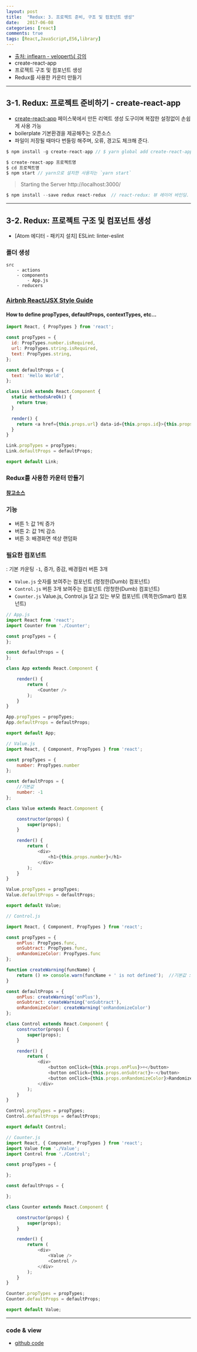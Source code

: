 ```yaml
---
layout: post
title:  "Redux: 3. 프로젝트 준비, 구조 및 컴포넌트 생성"
date:   2017-06-08
categories: [react]
comments: true
tags: [React,JavaScript,ES6,library]
---
```


- [출처: inflearn - velopert님 강의](https://www.inflearn.com/course/react-%EA%B0%95%EC%A2%8C-velopert/)
- create-react-app
- 프로젝트 구조 및 컴포넌트 생성
- Redux를 사용한 카운터 만들기

<!--more-->

---

## 3-1. Redux: 프로젝트 준비하기 - create-react-app
- [create-react-app](https://facebook.github.io/react/blog/2016/07/22/create-apps-with-no-configuration.html) 페이스북에서 만든 리액트 생성 도구이며 복잡한 설정없이 손쉽게 사용 가능
- boilerplate 기본환경을 제공해주는 오픈소스
- 파일이 저장될 때마다 번들링 해주며, 오류, 경고도 체크해 준다.

```js
$ npm install -g create-react-app // $ yarn global add create-react-app
```

```js
$ create-react-app 프로젝트명
$ cd 프로젝트명
$ npm start // yarn으로 설치한 사용자는 `yarn start`
```

> Starting the Server http://localhost:3000/

```js
$ npm install --save redux react-redux  // react-redux: 뷰 레이어 바인딩. Redux를 더 편하게 사용 할 수 있음
```

---

## 3-2. Redux: 프로젝트 구조 및 컴포넌트 생성
- [Atom 에디터 - 패키지 설치] ESLint: linter-eslint

### 폴더 생성
```
src
    - actions
    - components
        - App.js
    - reducers
```

### [Airbnb React/JSX Style Guide](https://github.com/airbnb/javascript/tree/master/react)
#### How to define propTypes, defaultProps, contextTypes, etc...

```js
import React, { PropTypes } from 'react';

const propTypes = {
  id: PropTypes.number.isRequired,
  url: PropTypes.string.isRequired,
  text: PropTypes.string,
};

const defaultProps = {
  text: 'Hello World',
};

class Link extends React.Component {
  static methodsAreOk() {
    return true;
  }

  render() {
    return <a href={this.props.url} data-id={this.props.id}>{this.props.text}</a>
  }
}

Link.propTypes = propTypes;
Link.defaultProps = defaultProps;

export default Link;
```

### Redux를 사용한 카운터 만들기
#### [참고소스](https://gist.github.com/velopert/fef6edd2d0b1a89f594a5510c5448d43)
### 기능
- 버튼 1: 값 1씩 증가
- 버튼 2: 값 1씩 감소
- 버튼 3: 배경화면 색상 랜덤화

### 필요한 컴포넌트
: 기본 카운팅 `-1`, 증가, 증감, 배경컬러 버튼 3개 <br>
- `Value.js`   숫자를 보여주는 컴포넌트 (멍청한(Dumb) 컴포넌트)
- `Control.js` 버튼 3개 보여주는 컴포넌트 (멍청한(Dumb) 컴포넌트)
- `Counter.js` Value.js, Control.js 담고 있는 부모 컴포넌트 (똑똑한(Smart) 컴포넌트)

```js
// App.js
import React from 'react';
import Counter from './Counter';

const propTypes = {
};

const defaultProps = {
};

class App extends React.Component {

    render() {
        return (
            <Counter />
        );
    }
}

App.propTypes = propTypes;
App.defaultProps = defaultProps;

export default App;
```

```js
// Value.js
import React, { Component, PropTypes } from 'react';

const propTypes = {
    number: PropTypes.number
};

const defaultProps = {
    //기본값
    number: -1
};

class Value extends React.Component {

    constructor(props) {
        super(props);
    }

    render() {
        return (
            <div>
                <h1>{this.props.number}</h1>
            </div>
        );
    }
}

Value.propTypes = propTypes;
Value.defaultProps = defaultProps;

export default Value;
```

```js
// Control.js

import React, { Component, PropTypes } from 'react';

const propTypes = {
    onPlus: PropTypes.func,
    onSubtract: PropTypes.func,
    onRandomizeColor: PropTypes.func
};

function createWarning(funcName) {
    return () => console.warn(funcName + ' is not defined');  //기본값 : 함수가 설정 되지 않았다고 경고를 띄움
}

const defaultProps = {
    onPlus: createWarning('onPlus'),
    onSubtract: createWarning('onSubtract'),
    onRandomizeColor: createWarning('onRandomizeColor')
};

class Control extends React.Component {
    constructor(props) {
        super(props);
    }

    render() {
        return (
            <div>
                <button onClick={this.props.onPlus}>+</button>
                <button onClick={this.props.onSubtract}>-</button>
                <button onClick={this.props.onRandomizeColor}>Randomize Color</button>
            </div>
        );
    }
}

Control.propTypes = propTypes;
Control.defaultProps = defaultProps;

export default Control;
```

```js
// Counter.js
import React, { Component, PropTypes } from 'react';
import Value from './Value';
import Control from './Control';

const propTypes = {

};

const defaultProps = {

};

class Counter extends React.Component {

    constructor(props) {
        super(props);
    }

    render() {
        return (
            <div>
                <Value />
                <Control />
            </div>
        );
    }
}

Counter.propTypes = propTypes;
Counter.defaultProps = defaultProps;

export default Value;
```


---

### code & view
- [github code](https://github.com/rockquai/React-Express/tree/master/05.React-Redux/redux-example)